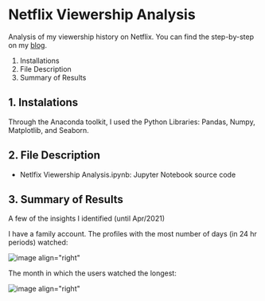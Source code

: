 # Netflix Viewership Analysis
Analysis of my viewership history on Netflix. You can find the step-by-step on my [blog](https://tsfigueira.medium.com/visualizing-netflix-viewership-data-e8f82274612f).

1. Installations
2. File Description
3. Summary of Results

## 1. Instalations

Through the Anaconda toolkit, I used the Python Libraries: Pandas, Numpy, Matplotlib, and Seaborn.

## 2. File Description

- Netlfix Viewership Analysis.ipynb: Jupyter Notebook source code

## 3. Summary of Results

A few of the insights I identified (until Apr/2021)

I have a family account. The profiles with the most number of days (in 24 hr periods) watched:

![image align="right"](https://user-images.githubusercontent.com/8387776/118587408-8f170900-b76a-11eb-9ece-b6e0137e2ae6.png)

The month in which the users watched the longest:

![image align="right"](https://user-images.githubusercontent.com/8387776/118587452-a0601580-b76a-11eb-8e51-7eed0f18ae3a.png)
